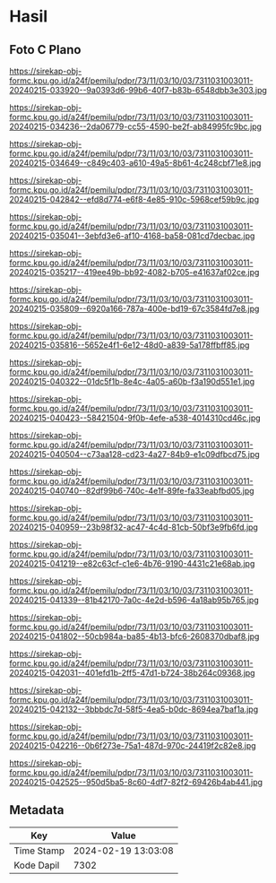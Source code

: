 # Hasil

## Foto C Plano

https://sirekap-obj-formc.kpu.go.id/a24f/pemilu/pdpr/73/11/03/10/03/7311031003011-20240215-033920--9a0393d6-99b6-40f7-b83b-6548dbb3e303.jpg

https://sirekap-obj-formc.kpu.go.id/a24f/pemilu/pdpr/73/11/03/10/03/7311031003011-20240215-034236--2da06779-cc55-4590-be2f-ab84995fc9bc.jpg

https://sirekap-obj-formc.kpu.go.id/a24f/pemilu/pdpr/73/11/03/10/03/7311031003011-20240215-034649--c849c403-a610-49a5-8b61-4c248cbf71e8.jpg

https://sirekap-obj-formc.kpu.go.id/a24f/pemilu/pdpr/73/11/03/10/03/7311031003011-20240215-042842--efd8d774-e6f8-4e85-910c-5968cef59b9c.jpg

https://sirekap-obj-formc.kpu.go.id/a24f/pemilu/pdpr/73/11/03/10/03/7311031003011-20240215-035041--3ebfd3e6-af10-4168-ba58-081cd7decbac.jpg

https://sirekap-obj-formc.kpu.go.id/a24f/pemilu/pdpr/73/11/03/10/03/7311031003011-20240215-035217--419ee49b-bb92-4082-b705-e41637af02ce.jpg

https://sirekap-obj-formc.kpu.go.id/a24f/pemilu/pdpr/73/11/03/10/03/7311031003011-20240215-035809--6920a166-787a-400e-bd19-67c3584fd7e8.jpg

https://sirekap-obj-formc.kpu.go.id/a24f/pemilu/pdpr/73/11/03/10/03/7311031003011-20240215-035816--5652e4f1-6e12-48d0-a839-5a178ffbff85.jpg

https://sirekap-obj-formc.kpu.go.id/a24f/pemilu/pdpr/73/11/03/10/03/7311031003011-20240215-040322--01dc5f1b-8e4c-4a05-a60b-f3a190d551e1.jpg

https://sirekap-obj-formc.kpu.go.id/a24f/pemilu/pdpr/73/11/03/10/03/7311031003011-20240215-040423--58421504-9f0b-4efe-a538-4014310cd46c.jpg

https://sirekap-obj-formc.kpu.go.id/a24f/pemilu/pdpr/73/11/03/10/03/7311031003011-20240215-040504--c73aa128-cd23-4a27-84b9-e1c09dfbcd75.jpg

https://sirekap-obj-formc.kpu.go.id/a24f/pemilu/pdpr/73/11/03/10/03/7311031003011-20240215-040740--82df99b6-740c-4e1f-89fe-fa33eabfbd05.jpg

https://sirekap-obj-formc.kpu.go.id/a24f/pemilu/pdpr/73/11/03/10/03/7311031003011-20240215-040959--23b98f32-ac47-4c4d-81cb-50bf3e9fb6fd.jpg

https://sirekap-obj-formc.kpu.go.id/a24f/pemilu/pdpr/73/11/03/10/03/7311031003011-20240215-041219--e82c63cf-c1e6-4b76-9190-4431c21e68ab.jpg

https://sirekap-obj-formc.kpu.go.id/a24f/pemilu/pdpr/73/11/03/10/03/7311031003011-20240215-041339--81b42170-7a0c-4e2d-b596-4a18ab95b765.jpg

https://sirekap-obj-formc.kpu.go.id/a24f/pemilu/pdpr/73/11/03/10/03/7311031003011-20240215-041802--50cb984a-ba85-4b13-bfc6-2608370dbaf8.jpg

https://sirekap-obj-formc.kpu.go.id/a24f/pemilu/pdpr/73/11/03/10/03/7311031003011-20240215-042031--401efd1b-2ff5-47d1-b724-38b264c09368.jpg

https://sirekap-obj-formc.kpu.go.id/a24f/pemilu/pdpr/73/11/03/10/03/7311031003011-20240215-042132--3bbbdc7d-58f5-4ea5-b0dc-8694ea7baf1a.jpg

https://sirekap-obj-formc.kpu.go.id/a24f/pemilu/pdpr/73/11/03/10/03/7311031003011-20240215-042216--0b6f273e-75a1-487d-970c-24419f2c82e8.jpg

https://sirekap-obj-formc.kpu.go.id/a24f/pemilu/pdpr/73/11/03/10/03/7311031003011-20240215-042525--950d5ba5-8c60-4df7-82f2-69426b4ab441.jpg


## Metadata

| Key        | Value               |
| ---------- | ------------------- |
| Time Stamp | 2024-02-19 13:03:08 |
| Kode Dapil | 7302                |



